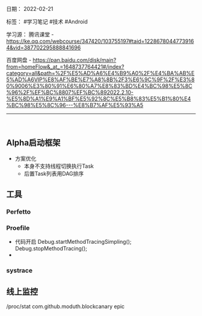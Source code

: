 日期： 2022-02-21

标签： #学习笔记 #技术  #Android 

学习源：
腾讯课堂 - https://ke.qq.com/webcourse/347420/103755197#taid=12286780447739164&vid=387702295888841696

百度网盘 - https://pan.baidu.com/disk/main?from=homeFlow&_at_=1648737764421#/index?category=all&path=%2F%E5%AD%A6%E4%B9%A0%2F%E4%BA%AB%E5%AD%A6VIP%E8%AF%BE%E7%A8%8B%2F3%E6%9C%9F%2F%E3%80%9006%E3%80%91%E6%80%A7%E8%83%BD%E4%BC%98%E5%8C%96%2F%EF%BC%8807%EF%BC%892022.2.10-%E5%8D%A1%E9%A1%BF%E5%92%8C%E5%B8%83%E5%B1%80%E4%BC%98%E5%8C%96---%E8%B7%AF%E5%93%A5


---

<br>

## Alpha启动框架
- 方案优化
	- 本身不支持线程切换执行Task
	- 后置Task列表用DAG排序


## 工具
### Perfetto


### Proefile
- 代码开启
	Debug.startMethodTracingSimpling();
	Debug.stopMethodTracing();
- 

### systrace


## 线上监控
/proc/stat
com.github.moduth.blockcanary
epic
